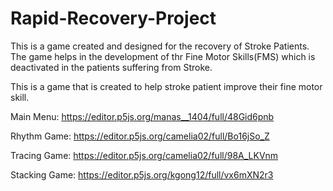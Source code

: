 # Rapid-Recovery-Project

This is a game created and designed for the recovery of Stroke Patients. 
The game helps in the development of thr Fine Motor Skills(FMS) which is deactivated in the patients suffering from Stroke.

This is a game that is created to help stroke patient improve their fine motor skill.

Main Menu: https://editor.p5js.org/manas__1404/full/48Gid6pnb

Rhythm Game: https://editor.p5js.org/camelia02/full/Bo16jSo_Z

Tracing Game: https://editor.p5js.org/camelia02/full/98A_LKVnm

Stacking Game: https://editor.p5js.org/kgong12/full/vx6mXN2r3
